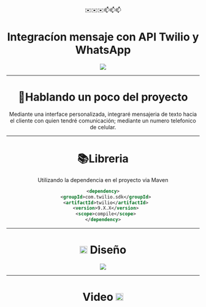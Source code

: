 <html>
  
<div align="center">
  ✉️✉️✉️📫📫📫
<h1>Integracíon mensaje con API Twilio y WhatsApp</h1>
  <img src="https://github.com/Magucho/Automatizacion_Twilio_WhatsApp/assets/98346054/1208731e-f780-45ef-add8-b1355866471c">
</div>


 --- 
<div align="center">
<h1>📜Hablando un poco del proyecto</h1>
<p>Mediante una interface personalizada, integraré mensajeria de texto hacia el cliente con quien tendré comunicación; mediante un numero telefonico de celular.</p>
</div>

---
<div align="center">
  <h1>📚Libreria</h1>
  <p>Utilizando la dependencia en el proyecto via Maven </p>
  
```xml
<dependency>
  <groupId>com.twilio.sdk</groupId>
  <artifactId>twilio</artifactId>
  <version>9.X.X</version>
  <scope>compile</scope>
</dependency>
```
</div>

---
<div align="center">
  <h1>
    <img src="https://github.com/Magucho/Automatizacion_Twilio_WhatsApp/assets/98346054/87c29bda-ecd1-46c7-a25f-839e28c11d8a" width=20 height="20">
    Diseño</h1>
<img src="https://github.com/Magucho/Automatizacion_Twilio_WhatsApp/assets/98346054/5f9d3982-1728-4e34-920a-e428e37cbedd">
</div>

---
<div align="center">
  <h1>Video
     <img src="https://github.com/Magucho/Automatizacion_Twilio_WhatsApp/assets/98346054/c9c34f7a-cec2-4c66-b357-29642909a474" width=20 height="20">
  </h1>
</div>



</html>
